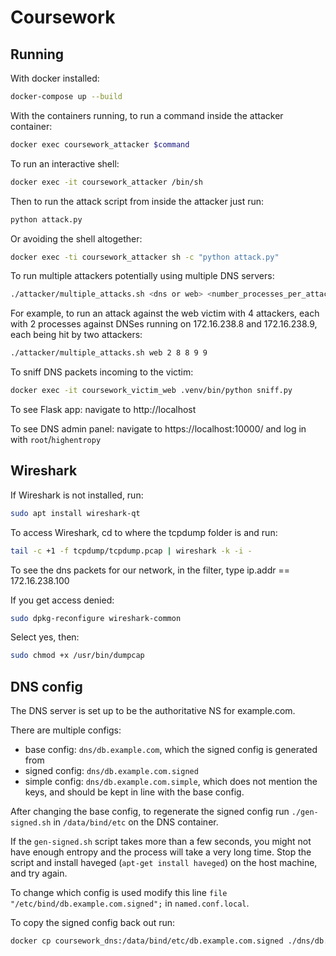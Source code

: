 # Coursework

## Running
With docker installed:
```bash
docker-compose up --build
```

With the containers running, to run a command inside the attacker container:
```bash
docker exec coursework_attacker $command
```

To run an interactive shell:
```bash 
docker exec -it coursework_attacker /bin/sh
```

Then to run the attack script from inside the attacker just run:
```bash
python attack.py
```

Or avoiding the shell altogether:
```bash 
docker exec -ti coursework_attacker sh -c "python attack.py"
```

To run multiple attackers potentially using multiple DNS servers:
```bash
./attacker/multiple_attacks.sh <dns or web> <number_processes_per_attacker> <last byte of ip address of DNS for first attacker > <last byte of ip address of DNS for second attacker>...
```
For example, to run an attack against the web victim with 4 attackers, each with 2 processes against DNSes running on 172.16.238.8 and 172.16.238.9, each being hit by two attackers: 
```bash
./attacker/multiple_attacks.sh web 2 8 8 9 9
```

To sniff DNS packets incoming to the victim:
```bash 
docker exec -it coursework_victim_web .venv/bin/python sniff.py
```

To see Flask app: navigate to http://localhost

To see DNS admin panel: navigate to https://localhost:10000/ and log in with `root`/`highentropy`
## Wireshark
If Wireshark is not installed, run:
```bash
sudo apt install wireshark-qt
```
To access Wireshark, cd to where the tcpdump folder is and run:
```bash
tail -c +1 -f tcpdump/tcpdump.pcap | wireshark -k -i -
```
To see the dns packets for our network, in the filter, type ip.addr == 172.16.238.100

If you get access denied:
```bash
sudo dpkg-reconfigure wireshark-common
```
Select yes, then:
```bash
sudo chmod +x /usr/bin/dumpcap
```

## DNS config
The DNS server is set up to be the authoritative NS for example.com.

There are multiple configs:
- base config: `dns/db.example.com`, which the signed config is generated from
- signed config: `dns/db.example.com.signed`
- simple config: `dns/db.example.com.simple`, which does not mention the keys, and should
 be kept in line with the base config.

After changing the base config, to regenerate the signed config run `./gen-signed.sh` in `/data/bind/etc` on the DNS container.

If the `gen-signed.sh` script takes more than a few seconds, you might not have enough entropy and the process will take
a very long time. Stop the script and install haveged (`apt-get install haveged`) on the host machine, and try again.

To change which config is used modify this line `file "/etc/bind/db.example.com.signed";`
in `named.conf.local`.

To copy the signed config back out run:
```bash
docker cp coursework_dns:/data/bind/etc/db.example.com.signed ./dns/db.example.com.signed
```
